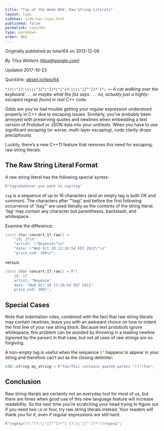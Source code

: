 ```yaml
---
title: "Tip of the Week #64: Raw String Literals"
layout: tips
sidenav: side-nav-tips.html
published: false
permalink: tips/64
type: markdown
order: 064
---
```


Originally published as totw/64 on 2013-12-09

*By Titus Winters [(titus@google.com)](mailto:titus@google.com)*

Updated 2017-10-23

Quicklink: [abseil.io/tips/64](https://abseil.io/tips/64)

*`"(?:\"(?:\\\\\"|[^\"])*\"|'(?:\\\\'|[^'])*')";` &mdash; A cat walking over the
keyboard . . . or maybe what the fox says . . . no, actually just a highly-
escaped regexp found in real C++ code.*

Odds are you’ve had trouble getting your regular expression understood properly
in C++ due to escaping issues. Similarly, you’ve probably been annoyed with
preserving quotes and newlines when embedding a text version of Protobuf or JSON
data into your unittests. When you have to use significant escaping (or worse,
multi-layer escaping), code clarity drops precipitously.

Luckily, there’s a new C++11 feature that removes this need for escaping: raw
string literals.

## The Raw String Literal Format

A raw string literal has the following special syntax:

```c++
R"tag(whatever you want to say)tag"
```


`tag` is a sequence of up to 16 characters (and an empty tag is both OK and
common). The characters after '"tag(' and before the first following occurrence
of ')tag"' are used literally as the contents of the string literal. 'tag' may
contain any character but parentheses, backslash, and whitespace.

Examine the difference:

```c++
const char concert_17_raw[] =
    "id: 17\n"
    "artist: \"Beyonce\"\n"
    "date: \"Wed Oct 10 12:39:54 EDT 2012\"\n"
    "price_usd: 200\n";
```

versus:

```c++
const char concert_17_raw[] = R"(
    id: 17
    artist: "Beyonce"
    date: "Wed Oct 10 12:39:54 EDT 2012"
    price_usd: 200)";
```

## Special Cases

Note that indentation rules, combined with the fact that raw string literals may
contain newlines, leave you with an awkward choice on how to indent the first
line of your raw string block. Because text protobufs ignore whitespace, this
problem can be avoided by throwing in a leading newline (ignored by the parser)
in that case, but not all uses of raw strings are so forgiving.

A non-empty tag is useful when the sequence `)"` happens to appear in your
string and therefore can’t act as the closing delimiter:

```c++
std::string my_string = R"foo(This contains quoted parens "()")foo";
```

## Conclusion

Raw string literals are certainly not an everyday tool for most of us, but there
are times when good use of this new language feature will increase readability.
So the next time you’re scratching your head trying to figure out if you need
two <code>\\</code>s or four, try raw string literals instead. Your readers will
thank you for it, even if regular expressions are still hard:

```c++
R"regexp((?:"(?:\\"|[^"])*"|'(?:\\'|[^'])*'))regexp";
```
